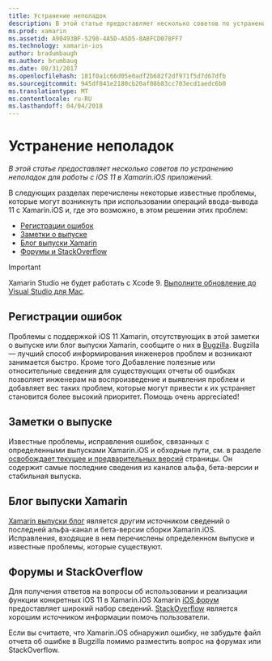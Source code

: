 ```yaml
---
title: Устранение неполадок
description: В этой статье предоставляет несколько советов по устранению неполадок для работы с iOS 11 в Xamarin.iOS приложений.
ms.prod: xamarin
ms.assetid: A90493BF-5298-4A5D-A5D5-8A8FCD078FF7
ms.technology: xamarin-ios
author: bradumbaugh
ms.author: brumbaug
ms.date: 08/31/2017
ms.openlocfilehash: 181f0a1c66d05e0adf2b682f2df971f5d7d67dfb
ms.sourcegitcommit: 945df041e2180cb20af08b83cc703ecd1aedc6b0
ms.translationtype: MT
ms.contentlocale: ru-RU
ms.lasthandoff: 04/04/2018
---
```

# <a name="troubleshooting"></a>Устранение неполадок

_В этой статье предоставляет несколько советов по устранению неполадок для работы с iOS 11 в Xamarin.iOS приложений._

В следующих разделах перечислены некоторые известные проблемы, которые могут возникнуть при использовании операций ввода-вывода 11 с Xamarin.iOS и, где это возможно, в этом решении этих проблем:

- [Регистрации ошибок](#Reporting-Bugs)
- [Заметки о выпуске](#Release-Notes)
- [Блог выпуски Xamarin](#Xamarin-Releases-Blog)
- [Форумы и StackOverflow](#Forums-and-StackOverflow)

> [!IMPORTANT]
> Xamarin Studio не будет работать с Xcode 9.
> [Выполните обновление до Visual Studio для Mac](https://www.visualstudio.com/vs/).

<a name="Reporting-Bugs" />

## <a name="reporting-bugs"></a>Регистрации ошибок

Проблемы с поддержкой iOS 11 Xamarin, отсутствующих в этой заметки о выпуске или блог выпуски Xamarin, сообщите о них в [Bugzilla](https://bugzilla.xamarin.com/enter_bug.cgi?product=iOS). Bugzilla — лучший способ информирования инженеров проблем и возникают занимается быстро. Кроме того Добавление полезные или относительные сведения для существующих отчеты об ошибках позволяет инженерам на воспроизведение и выявления проблем и добавляет вес таких проблем, которые могут привести к их устраняет становится более высокий приоритет. Помощь очень appreciated!

<a name="Release-Notes" />

## <a name="release-notes"></a>Заметки о выпуске

Известные проблемы, исправления ошибок, связанных с определенными выпусками Xamarin.iOS и обходные пути, см. в разделе [освобождает текущее и предварительных версий](https://developer.xamarin.com/releases/current/) страницы. Он содержит самые последние сведения из каналов альфа, бета-версии и стабильная выпуска.

<a name="Xamarin-Releases-Blog" />

## <a name="xamarin-releases-blog"></a>Блог выпуски Xamarin

[Xamarin выпуски блог](https://releases.xamarin.com/) является другим источником сведений о последней альфа-канал и бета-версии сборки Xamarin.iOS. Исправления, входящие в нем перечислены определенном выпуске и известные проблемы, которые существуют.

<a name="Forums-and-StackOverflow" />

## <a name="forums-and-stackoverflow"></a>Форумы и StackOverflow

Для получения ответов на вопросы об использовании и реализации функции конкретных iOS 11 в Xamarin.iOS Xamarin [iOS форум](http://forums.xamarin.com/categories/ios) предоставляет широкий набор сведений. [StackOverflow](http://stackoverflow.com/search?tab=newest&q=xamarin) является хорошим источником информации помочь пользователи.

Если вы считаете, что Xamarin.iOS обнаружил ошибку, не забудьте файл отчета об ошибке в Bugzilla помимо разместить вопрос на форумах или StackOverflow.
